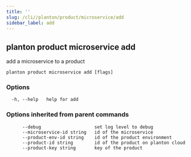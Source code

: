 ```yaml
---
title: ''
slug: /cli//planton/product/microservice/add
sidebar_label: add
---
```

## planton product microservice add

add a microservice to a product

```
planton product microservice add [flags]
```

### Options

```
  -h, --help   help for add
```

### Options inherited from parent commands

```
      --debug                    set log level to debug
      --microservice-id string   id of the microservice
      --product-env-id string    id of the product environment
      --product-id string        id of the product on planton cloud
      --product-key string       key of the product
```

